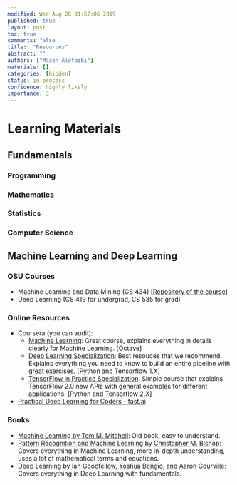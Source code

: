 ```yaml
---
modified: Wed Aug 28 01:57:06 2019
published: true
layout: post
toc: true
comments: false
title:  "Resources"
abstract: ""
authors: ["Mazen Alotaibi"]
materials: []
categories: [hidden]
status: in process
confidence: highly likely
importance: 3
---
```


# Learning Materials

## Fundamentals

### Programming

### Mathematics

### Statistics

### Computer Science

## Machine Learning and Deep Learning

### OSU Courses

* Machine Learning and Data Mining (CS 434) [[Repository of the course](https://github.com/madebymaze/Machine-Learning)]
* Deep Learning (CS 419 for undergrad, CS 535 for grad)

### Online Resources

* Coursera (you can audit):
    * [Machine Learning](https://www.coursera.org/learn/machine-learning): Great course, explains everything in details clearly for Machine Learning. [Octave]
    * [Deep Learning Specialization](https://www.coursera.org/specializations/deep-learning): Best resouces that we recommend. Explains everything you need to know to build an entire pipeline with great exercises. [Python and Tensorflow 1.X]
    * [TensorFlow in Practice Specialization](https://www.coursera.org/specializations/tensorflow-in-practice): Simple course that explains TensorFlow 2.0 new APIs with general examples for different applications. [Python and Tensorflow 2.X]
* [Practical Deep Learning for Coders - fast.ai](https://course.fast.ai/)

### Books

* [Machine Learning by Tom M. Mitchell](https://www.amazon.com/Learning-McGraw-Hill-International-Editions-Computer/dp/0071154671/ref=sr_1_13?s=books&ie=UTF8&qid=1532029293&sr=1-13&keywords=Machine+Learning): Old book, easy to understand.
* [Pattern Recognition and Machine Learning by Christopher M. Bishop](https://www.amazon.com/Pattern-Recognition-Learning-Information-Statistics/dp/0387310738/ref=la_B001IGLMNY_1_1?s=books&ie=UTF8&qid=1532029340&sr=1-1): Covers everything in Machine Learning, more in-depth understanding, uses a lot of mathematical terms and equations.
* [Deep Learning by Ian Goodfellow, Yoshua Bengio, and Aaron Courville](https://www.amazon.com/Deep-Learning-Adaptive-Computation-Machine/dp/0262035618/ref=asap_bc?ie=UTF8): Covers everything in Deep Learning with fundamentals.